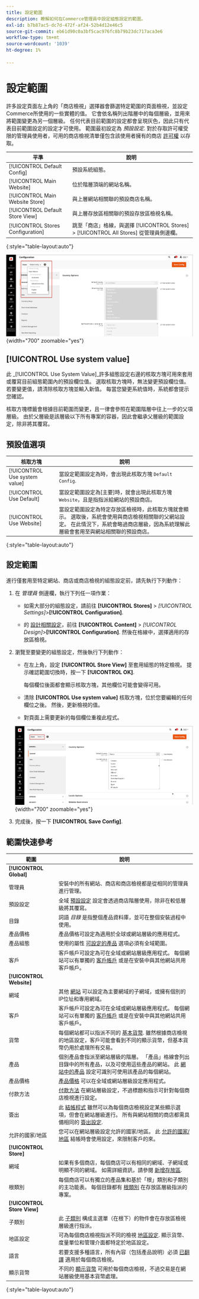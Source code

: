 ```yaml
---
title: 設定範圍
description: 瞭解如何在Commerce管理員中設定組態設定的範圍。
exl-id: b7b87ac5-dc7d-472f-af24-52b4d12e46c5
source-git-commit: eb61d90c0a3bf5cac976fc8b79b23dc717aca3e6
workflow-type: tm+mt
source-wordcount: '1039'
ht-degree: 1%

---
```


# 設定範圍

許多設定頁面左上角的「商店檢視」選擇器會篩選特定範圍的頁面檢視，並設定Commerce所使用的一些實體的值。 它會依名稱列出階層中的每個層級，並用來將範圍變更為另一個層級。 任何代表目前範圍的設定都會呈現灰色，因此只有代表目前範圍設定的設定才可使用。 範圍最初設定為 _預設設定_. 對於存取許可權受限的管理員使用者，可用的商店檢視清單僅包含該使用者擁有的商店 [許可權](../systems/permissions.md) 以存取。

| 平準 | 說明 |
|--- |--- |
| [!UICONTROL Default Config] | 預設系統組態。 |
| [!UICONTROL Main Website] | 位於階層頂端的網站名稱。 |
| [!UICONTROL Main Website Store] | 與上層網站相關聯的預設商店名稱。 |
| [!UICONTROL Default Store View] | 與上層存放區相關聯的預設存放區檢視名稱。 |
| [!UICONTROL Stores Configuration] | 跳至「商店」格線，與選擇 [!UICONTROL Stores] > [!UICONTROL All Stores] 從管理員側邊欄。 |

{:style=&quot;table-layout:auto&quot;}

![使用選取的系統值核取方塊](./assets/store-view-control.png){width="700" zoomable="yes"}

## [!UICONTROL Use system value]

此 _[!UICONTROL Use System Value]_許多組態設定右邊的核取方塊可用來套用或覆寫目前組態範圍內的預設欄位值。 選取核取方塊時，無法變更預設欄位值。 若要變更值，請清除核取方塊並輸入新值。 每當您變更系統值時，系統都會提示您確認。

核取方塊標籤會根據目前範圍而變更，且一律會參照在範圍階層中往上一步的父項層級。 由於父層級是該層級以下所有專案的容器，因此會繼承父層級的範圍設定，除非將其覆寫。

## 預設值選項

| 核取方塊 | 說明 |
|--- |--- |
| [!UICONTROL Use system value] | 當設定範圍設定為時，會出現此核取方塊 `Default Config`. |
| [!UICONTROL Use Default] | 當設定範圍設定為[主要]時，就會出現此核取方塊 `Website`，且是指指派給網站的預設商店。 |
| [!UICONTROL Use Website] | 當設定範圍設定為特定存放區檢視時，此核取方塊就會顯示。 選取後，系統會使用與商店檢視相關聯的父網站設定。 在此情況下，系統會略過商店層級，因為系統理解此層級會套用至與網站相關聯的預設商店。 |

{:style=&quot;table-layout:auto&quot;}

## 設定範圍

進行僅套用至特定網站、商店或商店檢視的組態設定前，請先執行下列動作：

1. 在 _管理員_ 側邊欄，執行下列任一項作業：

   - 如需大部分的組態設定，請前往 **[!UICONTROL Stores]** > _[!UICONTROL Settings]_>**[!UICONTROL Configuration]**.

   - 的 [設計相關設定](../content-design/configuration.md)，前往 **[!UICONTROL Content]** > _[!UICONTROL Design]_>**[!UICONTROL Configuration]**. 然後在格線中，選擇適用的存放區檢視。

1. 瀏覽至要變更的組態設定，然後執行下列動作：

   - 在左上角，設定 **[!UICONTROL Store View]** 至套用組態的特定檢視。 提示確認範圍切換時，按一下 **[!UICONTROL OK]**.

     每個欄位後面都會顯示核取方塊，其他欄位可能會變得可用。

   - 清除 **[!UICONTROL Use system value]** 核取方塊，位於您要編輯的任何欄位之後。 然後，更新檢視的值。

   - 對頁面上需要更新的每個欄位重複此程式。

   ![設定法文商店檢視的「國家/地區」選項](./assets/store-view-french.png){width="700" zoomable="yes"}

1. 完成後，按一下 **[!UICONTROL Save Config]**.

## 範圍快速參考

| 範圍 | 說明 |
|--- |--- |
| **[!UICONTROL Global]** |  |
| 管理員 | 安裝中的所有網站、商店和商店檢視都是從相同的管理員進行管理。 |
| 預設設定 | 全域 [預設設定](../getting-started/websites-stores-views.md#scope-settings) 設定會透過商店階層使用，除非在較低層級將其覆寫。 |
| 目錄 | 詞語 _目錄_ 是指整個產品資料庫，並可在整個安裝過程中使用。 |
| 產品價格 | 產品價格可設定為適用於全球或網站層級的應用程式。 |
| 產品組態 | 使用的屬性 [可設定的產品](../catalog/product-create-configurable.md) 選項必須有全域範圍。 |
| 客戶 | 客戶帳戶可設定為可在全域或網站層級應用程式。 每個網站可以有單獨的 [客戶帳戶](../customers/customer-account-scope.md) 或是在安裝中與其他網站共用客戶帳戶。 |
| **[!UICONTROL Website]** |  |
| 網域 | 其他 [網站](../stores-purchase/introduction.md#store-structure) 可以設定為主要網域的子網域，或擁有個別的IP位址和專用網域。 |
| 客戶 | 客戶帳戶可設定為可在全域或網站層級應用程式。 每個網站可以有單獨的 [客戶帳戶](../customers/customer-account-scope.md) 或是在安裝中與其他網站共用客戶帳戶。 |
| 貨幣 | 每個網站都可以指派不同的 [基本貨幣](../stores-purchase/currency-configuration.md). 雖然根據商店檢視的地區設定，客戶可能會看到不同的顯示貨幣，但基本貨幣仍用於處理所有交易。 |
| 產品 | 個別產品會指派至網站層級的階層。 「產品」格線會列出目錄中的所有產品，以及可使用這些產品的網站。 此 [網站中的產品](../catalog/settings-basic-websites.md) 設定可識別可使用該產品的每個網站。 |
| 產品價格 | [產品價格](../catalog/catalog-price-scope.md) 可以在全域或網站層級設定應用程式。 |
| 付款方法 | [付款方法](../stores-purchase/payments.md) 在網站層級設定，不過標題和指示可針對每個商店檢視進行設定。 |
| 簽出 | 此 [結帳程式](../stores-purchase/checkout-process.md) 雖然可以為每個商店檢視設定某些顯示選項，但會在網站層級進行。 所有與網站相關的商店都需具備相同的 [簽出設定](../stores-purchase/checkout-process.md#checkout-options). |
| 允許的國家/地區 | 您可以在網站層級設定允許的國家/地區。 此 [允許的國家/地區](../getting-started/store-details.md#country-options) 結帳時會使用設定，來限制客戶的來。 |
| **[!UICONTROL Store]** |  |
| 網域 | 如果有多個商店，每個商店可以有相同的網域、子網域或明顯不同的網域。 如需詳細資訊，請參閱 [新增存放區](../stores-purchase/stores.md#add-stores). |
| 根類別 | 每個商店可以有獨立的產品集和基於「根」類別和子類別的主功能表。 每個目錄都有 [根類別](../catalog/category-root.md) 在存放區層級指派的專案。 |
| **[!UICONTROL Store View]** |  |
| 子類別 | 此 [子類別](../catalog/category-create.md#category-structure) 構成主選單（在根下）的物件會在存放區檢視層級進行指派。 |
| 地區設定 | 可為每個商店檢視指派不同的檢視 [地區設定](../getting-started/store-details.md#locale-options). 顯示貨幣、度量單位和管理介面都特定於地區設定。 |
| 語言 | 若要支援多種語言，所有內容（包括產品說明）必須 [已翻譯](../stores-purchase/store-localize.md#localize-products) 適用於每個商店檢視。 |
| 顯示貨幣 | 不同的 [顯示貨幣](../stores-purchase/currency-configuration.md) 可用於每個商店檢視，不過交易是在網站層級使用基本貨幣處理。 |

{:style=&quot;table-layout:auto&quot;}
